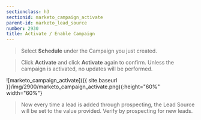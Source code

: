 ```yaml
---
sectionclass: h3
sectionid: marketo_campaign_activate
parent-id: marketo_lead_source
number: 2930
title: Activate / Enable Campaign
---
```


> Select **Schedule** under the Campaign you just created. 

> Click **Activate** and click **Activate** again to confirm. Unless the campaign is activated, no updates will be performed.

![marketo_campaign_activate]({{ site.baseurl }}/img/2900/marketo_campaign_activate.png){:height="60%" width="60%"}

> Now every time a lead is added through prospecting, the Lead Source will be set to the value provided.
Verify by prospecting for new leads. 


